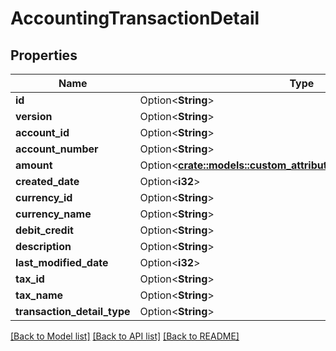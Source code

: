 # AccountingTransactionDetail

## Properties

Name | Type | Description | Notes
------------ | ------------- | ------------- | -------------
**id** | Option<**String**> |  | [optional]
**version** | Option<**String**> |  | [optional]
**account_id** | Option<**String**> |  | [optional]
**account_number** | Option<**String**> |  | [optional]
**amount** | Option<[**crate::models::custom_attribute_definition::AttributeType**](decimal.md)> |  | [optional]
**created_date** | Option<**i32**> |  | [optional]
**currency_id** | Option<**String**> |  | [optional]
**currency_name** | Option<**String**> |  | [optional]
**debit_credit** | Option<**String**> |  | [optional]
**description** | Option<**String**> |  | [optional]
**last_modified_date** | Option<**i32**> |  | [optional]
**tax_id** | Option<**String**> |  | [optional]
**tax_name** | Option<**String**> |  | [optional]
**transaction_detail_type** | Option<**String**> |  | [optional]

[[Back to Model list]](../README.md#documentation-for-models) [[Back to API list]](../README.md#documentation-for-api-endpoints) [[Back to README]](../README.md)


